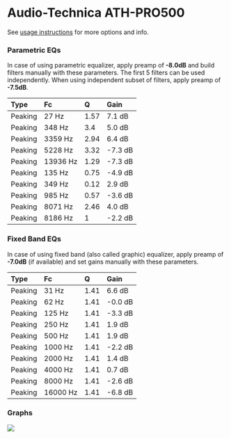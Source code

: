 # Audio-Technica ATH-PRO500
See [usage instructions](https://github.com/jaakkopasanen/AutoEq#usage) for more options and info.

### Parametric EQs
In case of using parametric equalizer, apply preamp of **-8.0dB** and build filters manually
with these parameters. The first 5 filters can be used independently.
When using independent subset of filters, apply preamp of **-7.5dB**.

| Type    | Fc       |    Q | Gain    |
|:--------|:---------|:-----|:--------|
| Peaking | 27 Hz    | 1.57 | 7.1 dB  |
| Peaking | 348 Hz   | 3.4  | 5.0 dB  |
| Peaking | 3359 Hz  | 2.94 | 6.4 dB  |
| Peaking | 5228 Hz  | 3.32 | -7.3 dB |
| Peaking | 13936 Hz | 1.29 | -7.3 dB |
| Peaking | 135 Hz   | 0.75 | -4.9 dB |
| Peaking | 349 Hz   | 0.12 | 2.9 dB  |
| Peaking | 985 Hz   | 0.57 | -3.6 dB |
| Peaking | 8071 Hz  | 2.46 | 4.0 dB  |
| Peaking | 8186 Hz  | 1    | -2.2 dB |

### Fixed Band EQs
In case of using fixed band (also called graphic) equalizer, apply preamp of **-7.0dB**
(if available) and set gains manually with these parameters.

| Type    | Fc       |    Q | Gain    |
|:--------|:---------|:-----|:--------|
| Peaking | 31 Hz    | 1.41 | 6.6 dB  |
| Peaking | 62 Hz    | 1.41 | -0.0 dB |
| Peaking | 125 Hz   | 1.41 | -3.3 dB |
| Peaking | 250 Hz   | 1.41 | 1.9 dB  |
| Peaking | 500 Hz   | 1.41 | 1.9 dB  |
| Peaking | 1000 Hz  | 1.41 | -2.2 dB |
| Peaking | 2000 Hz  | 1.41 | 1.4 dB  |
| Peaking | 4000 Hz  | 1.41 | 0.7 dB  |
| Peaking | 8000 Hz  | 1.41 | -2.6 dB |
| Peaking | 16000 Hz | 1.41 | -6.8 dB |

### Graphs
![](https://raw.githubusercontent.com/jaakkopasanen/AutoEq/master/results/referenceaudioanalyzer/zero/Audio-Technica%20ATH-PRO500/Audio-Technica%20ATH-PRO500.png)